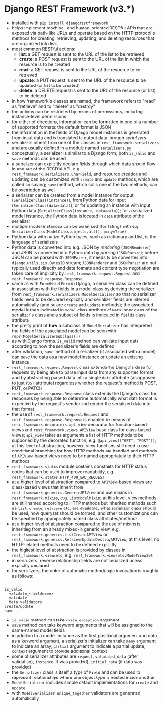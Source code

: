 # Django REST Framework (v3.*)

* installed with `pip install djangorestframework`
* helps implement machine- and human-oriented RESTful APIs that are exposed via path-like URLs and operate based on the HTTP protocol's methods for creating, retrieving, updating, and deleting resources that are organized into lists
* most common RESTful actions:
    * **list**: a GET request is sent to the URL of the list to be retrieved
    * **create**: a POST request is sent to the URL of the list in which the resource is to be created
    * **read**: a GET request is sent to the URL of the resource to be retrieved
    * **update**: a PUT request is sent to the URL of the resource to be updated (or list to be created)
    * **delete**: a DELETE request is sent to the URL of the resource (or list) to be deleted
* in how framework's classes are named, the framework refers to "read" as "retrieve" and to "delete" as "destroy"
* the actions can be restricted by means of permissions, including instance-level permissions
* for either of directions, information can be formatted in one of a number of supported formats; the default format is JSON
* the information in the fields of Django model instances is generated from input data and is translated to output data through *serializers*
* serializers inherit from one of the classes in `rest_framework.serializers` and are usually defined in a module named `serializers.py`
* conceptually, a serializer is similar to a Django form; both `is_valid` and `save` methods can be used
* a serializer can explicitly declare fields through which data should flow in and out of the RESTful API, e.g. `rest_framework.serializers.CharField`, and resource creation and updating can be customized with `create` and `update` methods, which are called on saving; `save` method, which calls one of the two methods, can be overridden as well
* a serializer can be created from a model instance for output (`SerializerClass(instance)`), from Python data for input (`SerializerClass(data=data)`), or for updating an instance with input Python data (`SerializerClass(instance, data=data)`); for a serialized model instance, the Python data is located in `data` attribute of the serializer
* multiple model instances can be serialized (for listing) with e.g. `SerializerClass(ModelClass.objects.all(), many=True)`
* Python data with native Python types, such as dictionary and list, is the language of serializers
* Python data is converted into e.g. JSON by *rendering* (`JSONRenderer`) and JSON is converted into Python data by *parsing* (`JSONParser`); before JSON can be parsed with `JSONParser`, it needs to be converted into `django.utils.six.BytesIO` stream; `JSONRenderer` and `JSONParser` are not typically used directly and data formats and content type negotiation are taken care of implicitly by `rest_framework.request.Request` and `rest_framework.response.Response`
* same as with `Form`/`ModelForm` in Django, a serializer class can be defined in association with the fields in a model class by deriving the serializer from `rest_framework.serializers.ModelSerializer` so that no serializer fields need to be declared explicitly and serializer fields are inferred automatically (and so are `create` and `update` methods); the associated model is then indicated in `model` class attribute of `Meta` inner class of the serializer's class and a subset of fields is indicated in `fields` class attribute
* the pretty print of **how** a subclass of `ModelSerializer` has interpreted the fields of the associated model can be seen with `repr(ModelSerializerSubclass())`
* as with Django forms, `is_valid` method can validate input data according to how the serializer's fields are defined
* after validation, `save` method of a serializer (if associated with a model) can save the data as a new model instance or update an existing instance
* `rest_framework.request.Request` class extends the Django's class for requests by being able to parse input data from any supported format and by abstracting parsed data into a single `data` attribute (as opposed to just `POST` attribute) regardless whether the request's method is POST, PUT, or PATCH
* `rest_framework.response.Response` class extends the Django's class for responses by being able to determine automatically what data format is expected by the request's sender and render the serialized data into that format
* the use of `rest_framework.request.Request` and `rest_framework.response.Response` is enabled by means of `rest_framework.decorators.api_view` decorator for function-based views and `rest_framework.views.APIView` base class for class-based views; `api_view` takes as arguments a list of HTTP methods to be supported by the decorated function, e.g. `@api_view(["GET", "POST"])`; at this level of abstraction, however, view functions still need to use conditional branching for how HTTP methods are handled and methods of `APIView`-based views need to be named appropriately to their HTTP methods
* `rest_framework.status` module contains constants for HTTP status codes that can be used to improve readability, e.g. `rest_framework.status.HTTP_400_BAD_REQUEST`
* at a higher level of abstraction compared to `APIView`-based views are class-based views that inherit from `rest_framework.generics.GenericAPIView` and use mixins in `rest_framework.mixins`, e.g. `ListModelMixin`; at this level, view methods are still named according to HTTP methods but inherited methods such as `list`, `create`, `retrieve` etc. are available; what serializer class should be used, how queryset should be formed, and other customizations can be specified by appropriately named class attributes/methods
* at a higher level of abstraction compared to the use of mixins is inheriting from an already mixed-in generic view, e.g. `rest_framework.generics.ListCreateAPIView` or `rest_framework.generics.RetrieveUpdateDestroyAPIView`; at this level, no HTTP-related methods need to be defined explicitly
* the highest level of abstraction is provided by classes in `rest_framework.viewsets`, e.g. `rest_framework.viewsets.ModelViewSet`
* in serializers, reverse relationship fields are not serialized unless explicitly declared
* for serializers, the order of automatic method/logic invocation is roughly as follows:

```

is_valid
  validate_<fieldname>
  validate
  Meta.validators
create/update
save

```

* `is_valid` method can take `raise_exception` argument
* `save` method can take keyword arguments that will be assigned to the same-named model fields
* in addition to a model instance as the first positional argument and data as a keyword argument, a serializer's initializer can take `many` argument to indicate an array, `partial` argument to indicate a partial update, `context` argument to provide additional context
* some of serializer attributes are `request`, `validated_data` (after validation), `instance` (if was provided), `initial_data` (if data was provided)
* the `Serializer` class is itself a type of `Field` and can be used to represent relationships where one object type is nested inside another
* `ModelSerializer` includes simple default implementations for `create` and `update`
* with `ModelSerializer`, `unique_together` validators are generated automatically

